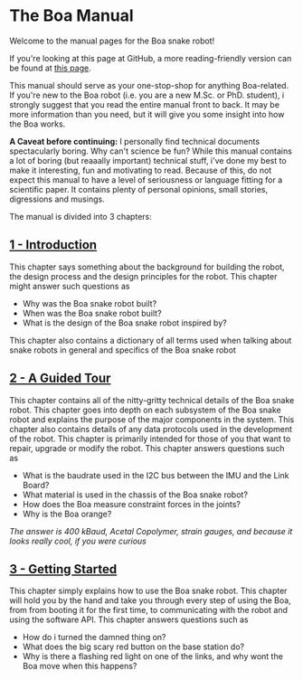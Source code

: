 # The Boa Manual

Welcome to the manual pages for the Boa snake robot!

If you're looking at this page at GitHub, a more reading-friendly version can be found at [this page](https://boa-snake-robot.github.io/Boa-Manual/).

This manual should serve as your one-stop-shop for anything Boa-related.  If you're new to the Boa robot 
(i.e. you are a new M.Sc. or PhD. student), i strongly suggest that you read the entire manual front to back. It may be more information than you need,
but it will give you some insight into how the Boa works. 

**A Caveat before continuing:**
I personally find technical documents spectacularly boring. Why can't science be fun? While this manual contains a lot of boring (but reaaally important) technical stuff,
i've done my best to make it interesting, fun and motivating to read. Because of this, do not expect this manual to have a level of seriousness or
language fitting for a scientific paper. It contains plenty of personal opinions, small stories, digressions and musings. 


The manual is divided into 3 chapters:

## [1 - Introduction](01_introduction/index.md)
This chapter says something about the background for building the robot, the design process and the design principles for the robot. This chapter might
answer such questions as 
- Why was the Boa snake robot built?
- When was the Boa snake robot built?
- What is the design of the Boa snake robot inspired by?

This chapter also contains a dictionary of all terms used when talking about snake robots in general and specifics of the Boa snake robot


## [2 - A Guided Tour](02_guided_tour/index.md)
This chapter contains all of the nitty-gritty technical details of the Boa snake robot. This chapter goes into depth on each subsystem of the 
Boa snake robot and explains the purpose of the major components in the system. This chapter also contains details of any data protocols used
in the development of the robot. This chapter is primarily intended for those of you that want to repair, upgrade or modify the robot. This
chapter answers questions such as

- What is the baudrate used in the I2C bus between the IMU and the Link Board?
- What material is used in the chassis of the Boa snake robot?
- How does the Boa measure constraint forces in the joints?
- Why is the Boa orange?

_The answer is 400 kBaud, Acetal Copolymer, strain gauges, and because it looks really cool, if you were curious_ 


## [3 - Getting Started](03_getting_started/index.md)
This chapter simply explains how to use the Boa snake robot. This chapter will hold you by the hand and take you through every step of using the Boa, from 
from booting it for the first time, to communicating with the robot and using the software API. This chapter answers questions such as

- How do i turned the damned thing on?
- What does the big scary red button on the base station do?
- Why is there a flashing red light on one of the links, and why wont the Boa move when this happens?
